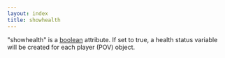 ```yaml
---
layout: index
title: showhealth
---
```


"showhealth" is a [boolean](../types/boolean.html) attribute. If set to true, a health status variable will be created for each player (POV) object.
